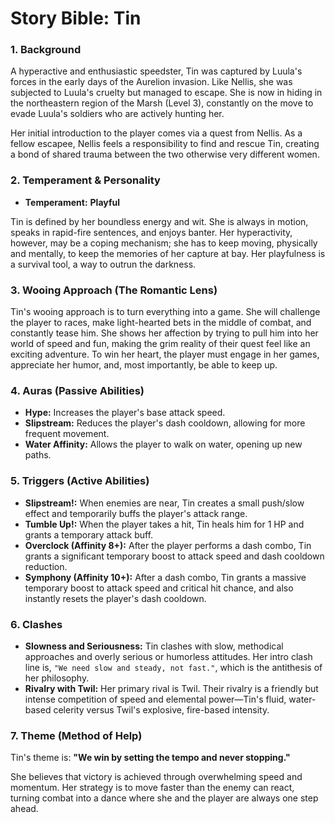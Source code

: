 # Story Bible: Tin

### 1. Background

A hyperactive and enthusiastic speedster, Tin was captured by Luula's forces in the early days of the Aurelion invasion. Like Nellis, she was subjected to Luula's cruelty but managed to escape. She is now in hiding in the northeastern region of the Marsh (Level 3), constantly on the move to evade Luula's soldiers who are actively hunting her.

Her initial introduction to the player comes via a quest from Nellis. As a fellow escapee, Nellis feels a responsibility to find and rescue Tin, creating a bond of shared trauma between the two otherwise very different women.

### 2. Temperament & Personality

-   **Temperament:** **Playful**

Tin is defined by her boundless energy and wit. She is always in motion, speaks in rapid-fire sentences, and enjoys banter. Her hyperactivity, however, may be a coping mechanism; she has to keep moving, physically and mentally, to keep the memories of her capture at bay. Her playfulness is a survival tool, a way to outrun the darkness.

### 3. Wooing Approach (The Romantic Lens)

Tin's wooing approach is to turn everything into a game. She will challenge the player to races, make light-hearted bets in the middle of combat, and constantly tease him. She shows her affection by trying to pull him into her world of speed and fun, making the grim reality of their quest feel like an exciting adventure. To win her heart, the player must engage in her games, appreciate her humor, and, most importantly, be able to keep up.

### 4. Auras (Passive Abilities)

-   **Hype:** Increases the player's base attack speed.
-   **Slipstream:** Reduces the player's dash cooldown, allowing for more frequent movement.
-   **Water Affinity:** Allows the player to walk on water, opening up new paths.

### 5. Triggers (Active Abilities)

-   **Slipstream!:** When enemies are near, Tin creates a small push/slow effect and temporarily buffs the player's attack range.
-   **Tumble Up!:** When the player takes a hit, Tin heals him for 1 HP and grants a temporary attack buff.
-   **Overclock (Affinity 8+):** After the player performs a dash combo, Tin grants a significant temporary boost to attack speed and dash cooldown reduction.
-   **Symphony (Affinity 10+):** After a dash combo, Tin grants a massive temporary boost to attack speed and critical hit chance, and also instantly resets the player's dash cooldown.

### 6. Clashes

-   **Slowness and Seriousness:** Tin clashes with slow, methodical approaches and overly serious or humorless attitudes. Her intro clash line is, `"We need slow and steady, not fast."`, which is the antithesis of her philosophy.
-   **Rivalry with Twil:** Her primary rival is Twil. Their rivalry is a friendly but intense competition of speed and elemental power—Tin's fluid, water-based celerity versus Twil's explosive, fire-based intensity.

### 7. Theme (Method of Help)

Tin's theme is: **"We win by setting the tempo and never stopping."**

She believes that victory is achieved through overwhelming speed and momentum. Her strategy is to move faster than the enemy can react, turning combat into a dance where she and the player are always one step ahead.
